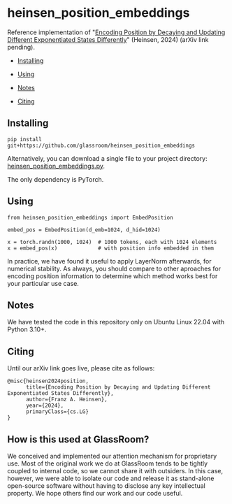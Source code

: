 # heinsen_position_embeddings

Reference implementation of "[Encoding Position by Decaying and Updating Different Exponentiated States Differently](assets/preprint.pdf)" (Heinsen, 2024) (arXiv link pending).


* [Installing](#installing)

* [Using](#using)

* [Notes](#notes)

* [Citing](#citing)


## Installing

```
pip install git+https://github.com/glassroom/heinsen_position_embeddings
```

Alternatively, you can download a single file to your project directory: [heinsen_position_embeddings.py](heinsen_position_embeddings/heinsen_position_embeddings.py).

The only dependency is PyTorch.


## Using

```
from heinsen_position_embeddings import EmbedPosition

embed_pos = EmbedPosition(d_emb=1024, d_hid=1024)

x = torch.randn(1000, 1024)  # 1000 tokens, each with 1024 elements
x = embed_pos(x)             # with position info embedded in them
```

In practice, we have found it useful to apply LayerNorm afterwards, for numerical stability. As always, you should compare to other aproaches for encoding position information to determine which method works best for your particular use case.


## Notes

We have tested the code in this repository only on Ubuntu Linux 22.04 with Python 3.10+.


## Citing

Until our arXiv link goes live, please cite as follows:

```
@misc{heinsen2024position,
      title={Encoding Position by Decaying and Updating Different Exponentiated States Differently}, 
      author={Franz A. Heinsen},
      year={2024},
      primaryClass={cs.LG}
}
```


## How is this used at GlassRoom?

We conceived and implemented our attention mechanism for proprietary use. Most of the original work we do at GlassRoom tends to be tightly coupled to internal code, so we cannot share it with outsiders. In this case, however, we were able to isolate our code and release it as stand-alone open-source software without having to disclose any key intellectual property. We hope others find our work and our code useful.
